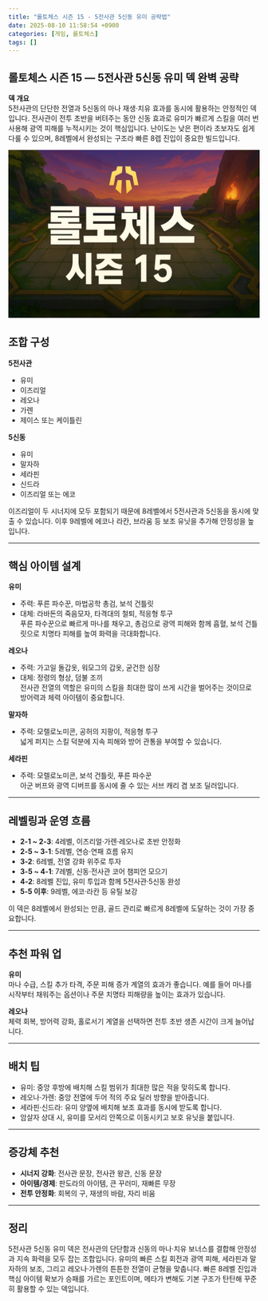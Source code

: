 ```yaml
---
title: "롤토체스 시즌 15 - 5전사관 5신동 유미 공략법"
date: 2025-08-10 11:58:54 +0900
categories: [게임, 롤토체스]
tags: []
---
```


## 롤토체스 시즌 15 — 5전사관 5신동 유미 덱 완벽 공략

**덱 개요**  
5전사관의 단단한 전열과 5신동의 마나 재생·치유 효과를 동시에 활용하는 안정적인 덱입니다. 전사관이 전투 초반을 버텨주는 동안 신동 효과로 유미가 빠르게 스킬을 여러 번 사용해 광역 피해를 누적시키는 것이 핵심입니다. 난이도는 낮은 편이라 초보자도 쉽게 다룰 수 있으며, 8레벨에서 완성되는 구조라 빠른 8렙 진입이 중요한 빌드입니다.

![tft](assets/img/tft/1754737251915.png)

## 조합 구성

**5전사관**  
- 유미  
- 이즈리얼  
- 레오나  
- 가렌  
- 제이스 또는 케이틀린

**5신동**  
- 유미  
- 말자하  
- 세라핀  
- 신드라  
- 이즈리얼 또는 에코

이즈리얼이 두 시너지에 모두 포함되기 때문에 8레벨에서 5전사관과 5신동을 동시에 맞출 수 있습니다. 이후 9레벨에 에코나 라칸, 브라움 등 보조 유닛을 추가해 안정성을 높입니다.

---

## 핵심 아이템 설계

**유미**  
- 주력: 푸른 파수꾼, 마법공학 총검, 보석 건틀릿  
- 대체: 라바돈의 죽음모자, 타격대의 철퇴, 적응형 투구  
푸른 파수꾼으로 빠르게 마나를 채우고, 총검으로 광역 피해와 함께 흡혈, 보석 건틀릿으로 치명타 피해를 높여 화력을 극대화합니다.

**레오나**  
- 주력: 가고일 돌갑옷, 워모그의 갑옷, 굳건한 심장  
- 대체: 정령의 형상, 덤불 조끼  
전사관 전열의 역할은 유미의 스킬을 최대한 많이 쓰게 시간을 벌어주는 것이므로 방어력과 체력 아이템이 중요합니다.

**말자하**  
- 주력: 모렐로노미콘, 공허의 지팡이, 적응형 투구  
넓게 퍼지는 스킬 덕분에 지속 피해와 방어 관통을 부여할 수 있습니다.

**세라핀**  
- 주력: 모렐로노미콘, 보석 건틀릿, 푸른 파수꾼  
아군 버프와 광역 디버프를 동시에 줄 수 있는 서브 캐리 겸 보조 딜러입니다.

---

## 레벨링과 운영 흐름

- **2-1 ~ 2-3**: 4레벨, 이즈리얼·가렌·레오나로 초반 안정화  
- **2-5 ~ 3-1**: 5레벨, 연승·연패 흐름 유지  
- **3-2**: 6레벨, 전열 강화 위주로 투자  
- **3-5 ~ 4-1**: 7레벨, 신동·전사관 코어 챔피언 모으기  
- **4-2**: 8레벨 진입, 유미 투입과 함께 5전사관·5신동 완성  
- **5-5 이후**: 9레벨, 에코·라칸 등 유틸 보강

이 덱은 8레벨에서 완성되는 만큼, 골드 관리로 빠르게 8레벨에 도달하는 것이 가장 중요합니다.

---

## 추천 파워 업

**유미**  
마나 수급, 스킬 추가 타격, 주문 피해 증가 계열의 효과가 좋습니다. 예를 들어 마나를 시작부터 채워주는 옵션이나 주문 치명타 피해량을 높이는 효과가 있습니다.

**레오나**  
체력 회복, 방어력 강화, 홀로서기 계열을 선택하면 전투 초반 생존 시간이 크게 늘어납니다.

---

## 배치 팁

- 유미: 중앙 후방에 배치해 스킬 범위가 최대한 많은 적을 맞히도록 합니다.  
- 레오나·가렌: 중앙 전열에 두어 적의 주요 딜러 방향을 받아줍니다.  
- 세라핀·신드라: 유미 양옆에 배치해 보조 효과를 동시에 받도록 합니다.  
- 암살자 상대 시, 유미를 모서리 안쪽으로 이동시키고 보호 유닛을 붙입니다.

---

## 증강체 추천

- **시너지 강화**: 전사관 문장, 전사관 왕관, 신동 문장  
- **아이템/경제**: 판도라의 아이템, 큰 꾸러미, 재빠른 무장  
- **전투 안정화**: 회복의 구, 재생의 바람, 자리 비움

---

## 정리

5전사관 5신동 유미 덱은 전사관의 단단함과 신동의 마나·치유 보너스를 결합해 안정성과 지속 화력을 모두 잡는 조합입니다. 유미의 빠른 스킬 회전과 광역 피해, 세라핀과 말자하의 보조, 그리고 레오나·가렌의 튼튼한 전열이 균형을 맞춥니다. 빠른 8레벨 진입과 핵심 아이템 확보가 승패를 가르는 포인트이며, 메타가 변해도 기본 구조가 탄탄해 꾸준히 활용할 수 있는 덱입니다.
